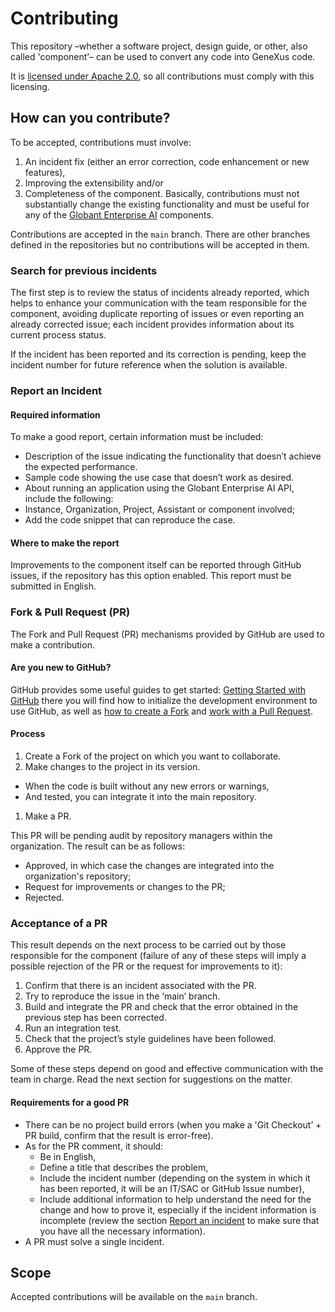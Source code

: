 # Contributing
This repository –whether a software project, design guide, or other, also called 'component’– can be used to convert any code into GeneXus code.

It is [licensed under Apache 2.0](./LICENSE), so all contributions must comply with this licensing.

## How can you contribute?
To be accepted, contributions must involve:
1. An incident fix (either an error correction, code enhancement or new features),
1. Improving the extensibility and/or
1. Completeness of the component.
Basically, contributions must not substantially change the existing functionality and must be useful for any of the [Globant Enterprise AI](./EnterpriseAISuite.md) components.

Contributions are accepted in the `main` branch. There are other branches defined in the repositories but no contributions will be accepted in them.

### Search for previous incidents
The first step is to review the status of incidents already reported, which helps to enhance your communication with the team responsible for the component, avoiding duplicate reporting of issues or even reporting an already corrected issue; each incident provides information about its current process status.

If the incident has been reported and its correction is pending, keep the incident number for future reference when the solution is available.

### Report an Incident 

#### Required information 
To make a good report, certain information must be included:
- Description of the issue indicating the functionality that doesn’t achieve the expected performance.
- Sample code showing the use case that doesn’t work as desired.
- About running an application using the Globant Enterprise AI API, include the following:
- Instance, Organization, Project, Assistant or component involved;
- Add the code snippet that can reproduce the case.

#### Where to make the report
Improvements to the component itself can be reported through GitHub issues, if the repository has this option enabled. This report must be submitted in English.

### Fork & Pull Request (PR)
The Fork and Pull Request (PR) mechanisms provided by GitHub are used to make a contribution.

#### Are you new to GitHub?
GitHub provides some useful guides to get started:
[Getting Started with GitHub](https://help.github.com/en/github/getting-started-with-github) there you will find how to initialize the development environment to use GitHub, as well as [how to create a Fork](https://help.github.com/en/github/collaborating-with-issues-and-pull-requests/about-forks) and [work with a Pull Request](https://help.github.com/en/github/collaborating-with-issues-and-pull-requests/creating-a-pull-request-from-a-fork).

#### Process
1. Create a Fork of the project on which you want to collaborate.
1. Make changes to the project in its version.
  - When the code is built without any new errors or warnings,
  - And tested, you can integrate it into the main repository.
1.	Make a PR.

This PR will be pending audit by repository managers within the organization. The result can be as follows:
- Approved, in which case the changes are integrated into the organization's repository;
- Request for improvements or changes to the PR;
- Rejected.

### Acceptance of a PR
This result depends on the next process to be carried out by those responsible for the component (failure of any of these steps will imply a possible rejection of the PR or the request for improvements to it):
1. Confirm that there is an incident associated with the PR.
1. Try to reproduce the issue in the ‘main’ branch.
1. Build and integrate the PR and check that the error obtained in the previous step has been corrected.
1. Run an integration test.
1. Check that the project’s style guidelines have been followed.
1. Approve the PR.

Some of these steps depend on good and effective communication with the team in charge. Read the next section for suggestions on the matter.

#### Requirements for a good PR
- There can be no project build errors (when you make a 'Git Checkout’ + PR build, confirm that the result is error-free).
- As for the PR comment, it should:
  - Be in English,
  - Define a title that describes the problem,
  - Include the incident number (depending on the system in which it has been reported, it will be an IT/SAC or GitHub Issue number),
  - Include additional information to help understand the need for the change and how to prove it, especially if the incident information is incomplete (review the section [Report an incident](#report-an-incident) to make sure that you have all the necessary information).
- A PR must solve a single incident.

## Scope
Accepted contributions will be available on the `main` branch.
